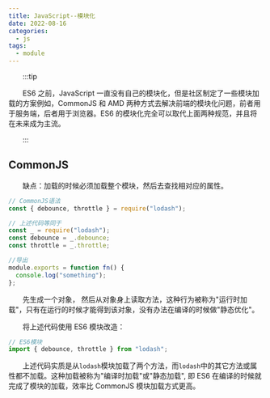 ```yaml
---
title: JavaScript--模块化
date: 2022-08-16
categories:
  - js
tags:
  - module
---
```


<style>
p {
   text-indent: 2em;
}
</style>

:::tip

ES6 之前，JavaScript 一直没有自己的模块化，但是社区制定了一些模块加载的方案例如，CommonJS 和 AMD 两种方式去解决前端的模块化问题，前者用于服务端，后者用于浏览器。ES6 的模块化完全可以取代上面两种规范，并且将在未来成为主流。

:::

## CommonJS

缺点：加载的时候必须加载整个模块，然后去查找相对应的属性。

```js
// CommonJS语法
const { debounce, throttle } = require("lodash");

// 上述代码等同于
const _ = require("lodash");
const debounce = _.debounce;
const throttle = _.throttle;

//导出
module.exports = function fn() {
  console.log("something");
};
```

先生成一个对象， 然后从对象身上读取方法，这种行为被称为"运行时加载"，只有在运行的时候才能得到该对象，没有办法在编译的时候做"静态优化"。

将上述代码使用 ES6 模块改造：

```js
// ES6模块
import { debounce, throttle } from "lodash";
```

上述代码实质是从`lodash`模块加载了两个方法，而`lodash`中的其它方法或属性都不加载。这种加载被称为"编译时加载"或"静态加载", 即 ES6 在编译的时候就完成了模块的加载，效率比 CommonJS 模块加载方式更高。
